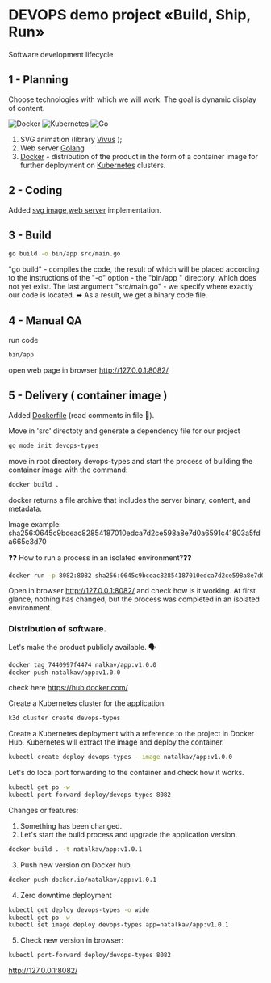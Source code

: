 # DEVOPS demo project «Build, Ship, Run» 

Software development lifecycle

## 1 - Planning

Choose technologies with which we will work. The goal is dynamic display of content.

![Docker](https://img.shields.io/badge/docker-%230db7ed.svg?style=for-the-badge&logo=docker&logoColor=white) ![Kubernetes](https://img.shields.io/badge/kubernetes-%23326ce5.svg?style=for-the-badge&logo=kubernetes&logoColor=white) ![Go](https://img.shields.io/badge/go-%2300ADD8.svg?style=for-the-badge&logo=go&logoColor=white)

1. SVG animation (library [Vivus](https://maxwellito.github.io/vivus/) );
2. Web server [Golang](https://go.dev/)
3.  [Docker](https://docs.docker.com/) - distribution of the product in the form of a container image for further deployment on [Kubernetes](https://kubernetes.io/) clusters.

## 2 - Coding 

Added [svg image](./html/frame1.svg),[web server](./src/main.go) implementation.

## 3 - Build

```bash
go build -o bin/app src/main.go
``` 

"go build" - compiles the code, the result of which will be placed according to the instructions of the "-o" option - the "bin/app " directory, which does not yet exist. The last argument "src/main.go" - we specify where exactly our code is located. &#10145; As a result, we get a binary code file.

## 4 - Manual QA
run code

```bash
bin/app
``` 
open web page in browser  http://127.0.0.1:8082/


## 5 - Delivery ( container image )
Added [Dockerfile](./Dockerfile) (read comments in file  &#128196;).

Move in 'src' directoty and generate a dependency file for our project
```bash
go mode init devops-types
``` 
move in root directory devops-types and start the process of building the container image with the command:

```bash
docker build .
``` 
docker returns a file archive that includes the server binary, content, and metadata.

 Image example: sha256:0645c9bceac82854187010edca7d2ce598a8e7d0a6591c41803a5fda665e3d70 


&#10067;&#10067; How to run a process in an isolated environment?&#10067;&#10067;

```bash
docker run -p 8082:8082 sha256:0645c9bceac82854187010edca7d2ce598a8e7d0a6591c41803a5fda665e3d70 
``` 
Open in browser http://127.0.0.1:8082/ and check how is it working.
At first glance, nothing has changed, but the process was completed in an isolated environment.


### Distribution of software.
Let's make the product publicly available. &#128483;

```bash
docker tag 7440997f4474 nalkav/app:v1.0.0
docker push natalkav/app:v1.0.0
``` 
check here https://hub.docker.com/


Create a Kubernetes cluster for the application.
```bash
k3d cluster create devops-types
``` 
Сreate a Kubernetes deployment with a reference to the project in Docker Hub. Kubernetes will extract the image and deploy the container.

```bash
kubectl create deploy devops-types --image natalkav/app:v1.0.0
``` 
Let's do local port forwarding to the container and check how it works.

```bash
kubectl get po -w
kubectl port-forward deploy/devops-types 8082
``` 

Changes or features:
1. Something has been changed.
2. Let's start the build process and upgrade the application version.
```bash
docker build . -t natalkav/app:v1.0.1
``` 
3. Push new version on Docker hub.
```bash
docker push docker.io/natalkav/app:v1.0.1
``` 
4. Zero downtime deployment
```bash
kubectl get deploy devops-types -o wide
kubectl get po -w
kubectl set image deploy devops-types app=natalkav/app:v1.0.1
``` 
5. Check new version in browser:
```bash
kubectl port-forward deploy/devops-types 8082
``` 
http://127.0.0.1:8082/ 